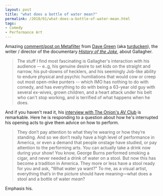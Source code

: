```yaml
---
layout: post
title: "what does a bottle of water mean?"
permalink: /2010/01/what-does-a-bottle-of-water-mean.html
tags: 
- Comedy
- Performance Art
---
```


Amazing [comment/post on Metafilter](http://www.metafilter.com/88018/Gallagher#2889067) from [Dave Green](http://us.imdb.com/name/nm1261989/) (aka [turducken](http://www.metafilter.com/user/40099)), the writer / director of the documentary _[History of the Joke](http://us.imdb.com/title/tt1187004/)_, about Gallagher.

> The stuff I find most fascinating is Gallagher's interaction with his audience -- e..g, his genuine desire to set kids on the straight and narrow, his put-downs of hecklers, and his seemingly Job-like ability to endure physical and psychic humiliations that would cow or creep out most open-mike punters -- which IMO has nothing to do with comedy, and has everything to do with being a 63-year old guy with several ex-wives, grown children, and a heart attack under his belt who can't stop working, and is terrified of what happens when he does.

And if you haven't read it, his [interview with The Onion's AV Club](http://www.avclub.com/articles/gallagher,36622/) is remarkable. Here he is responding to a question about how he's interrupted his opening acts to give them advice on how to perform.

> They don’t pay attention to what they’re wearing or how they’re standing. And so we don’t really have a high level of performance in America, or even a demand that people onstage have studied, or pay attention to the performing arts. You can actually take a drink now during your show! You know, George Burns performed smoking a cigar, and never needed a drink of water on a stool. But now this has become a tradition in America. They more or less have a stool ready for you and ask, “What water ya want?” To me, as a visual artist, everything that’s in the picture should have meaning—what does a stool and a bottle of water _mean_?

Emphasis his.